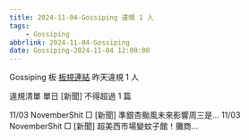 ```yaml
---
title: 2024-11-04-Gossiping 違規 1 人
tags:
    - Gossiping
abbrlink: 2024-11-04-Gossiping
date: Gossiping-2024-11-04 12:00:00
---
```

Gossiping 板 [板規連結](https://www.ptt.cc/bbs/Gossiping/M.1637425085.A.07D.html)
昨天違規 1 人
<!-- more -->

違規清單
單日 [新聞] 不得超過 1 篇

11/03 NovemberShit □ [新聞] 準銀杏颱風未來影響周三是…
11/03 NovemberShit □ [新聞] 超美西市場變蚊子館！攤商…